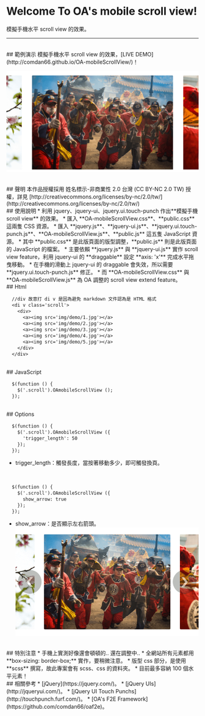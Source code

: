 # Welcome To OA's mobile scroll view!
模擬手機水平 scroll view 的效果。

---

<br/>
## 範例演示
模擬手機水平 scroll view 的效果，[LIVE DEMO](http://comdan66.github.io/OA-mobileScrollView/)！

![OA's mobile scroll view](img/demo/demo.png)

<br/>
## 聲明
本作品授權採用 姓名標示-非商業性 2.0 台灣 (CC BY-NC 2.0 TW) 授權，詳見 [http://creativecommons.org/licenses/by-nc/2.0/tw/](http://creativecommons.org/licenses/by-nc/2.0/tw/)

<br/>
## 使用說明
* 利用 jquery、jquery-ui、jquery.ui.touch-punch 作出**模擬手機 scroll view** 的效果。
* 匯入 **OA-mobileScrollView.css**、**public.css** 這兩隻 CSS 資源。
* 匯入 **jquery.js**、**jquery-ui.js**、**jquery.ui.touch-punch.js**、**OA-mobileScrollView.js**、**public.js** 這五隻 JavaScript 資源。
* 其中 **public.css** 是此版頁面的版型調整，**public.js** 則是此版頁面的 JavaScript 的檔案。
* 主要依賴 **jquery.js** 與 **jquery-ui.js** 實作 scroll view feature，利用 jquery-ui 的 **draggable** 設定 **axis: 'x'** 完成水平拖曳移動。
* 在手機的滑動上 jquery-ui 的 draggable 會失效，所以需要 **jquery.ui.touch-punch.js** 修正。
* 而 **OA-mobileScrollView.css** 與 **OA-mobileScrollView.js** 為 OA 調整的 scroll view extend feature。

<br/>
## Html

```
  //div 故意打 di v 是因為避免 markdown 文件認為是 HTML 格式
  <di v class='scroll'>
    <div>
      <a><img src='img/demo/1.jpg'></a>
      <a><img src='img/demo/2.jpg'></a>
      <a><img src='img/demo/3.jpg'></a>
      <a><img src='img/demo/4.jpg'></a>
      <a><img src='img/demo/5.jpg'></a>
    </div>
  </div>
```

<br />
## JavaScript

```
  $(function () {
    $('.scroll').OAmobileScrollView ();
  });
```

<br />
## Options

```
  $(function () {
    $('.scroll').OAmobileScrollView ({
      'trigger_length': 50
    });
  });
```

* trigger_length：觸發長度，當按著移動多少，即可觸發換頁。


<br />

```
  $(function () {
    $('.scroll').OAmobileScrollView ({
      show_arrow: true
    });
  });
```

* show_arrow：是否顯示左右箭頭。  
	![OA's mobile scroll view](img/demo/arrow.png)

<br />
## 特別注意
* 手機上實測好像還會頓頓的.. 還在調整中..
* 全網站所有元素都用 **box-sizing: border-box;** 實作，要稍微注意。
* 版型 css 部分，是使用 **scss** 撰寫，故此專案會有 scss、css 的資料夾。
* 目前最多容納 100 個水平元素！


<br />
## 相關參考
* [jQuery](https://jquery.com/)。
* [jQuery UIs](http://jqueryui.com/)。
* [jQuery UI Touch Punchs](http://touchpunch.furf.com/)。
* [OA's F2E Framework](https://github.com/comdan66/oaf2e)。
